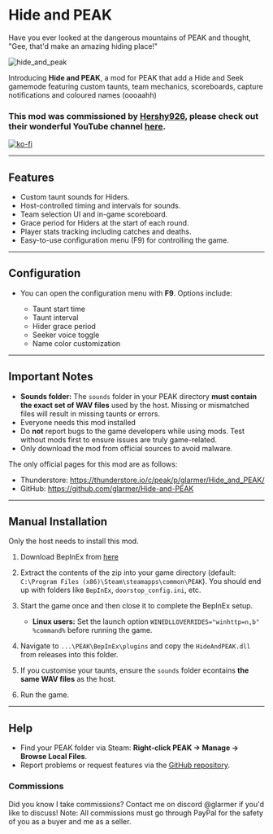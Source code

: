 # Hide and PEAK

Have you ever looked at the dangerous mountains of PEAK and thought, "Gee, that'd make an amazing hiding place!"

![hide_and_peak](https://glarmer.xyz/images/hideandpeak/hideandpeak.gif)

Introducing **Hide and PEAK**, a mod for PEAK that add a Hide and Seek gamemode featuring custom taunts, team mechanics, scoreboards, capture notifications and coloured names (oooaahh)

### This mod was commissioned by [Hershy926](https://www.youtube.com/@hershy926), please check out their wonderful YouTube channel [here](https://www.youtube.com/@hershy926).

[![ko-fi](https://ko-fi.com/img/githubbutton_sm.svg)](https://ko-fi.com/Q5Q7IFRUH)

---

## Features

* Custom taunt sounds for Hiders.
* Host-controlled timing and intervals for sounds.
* Team selection UI and in-game scoreboard.
* Grace period for Hiders at the start of each round.
* Player stats tracking including catches and deaths.
* Easy-to-use configuration menu (F9) for controlling the game.

---

## Configuration

* You can open the configuration menu with **F9**. Options include:

  * Taunt start time
  * Taunt interval
  * Hider grace period
  * Seeker voice toggle
  * Name color customization

---

## Important Notes

* **Sounds folder:** The `sounds` folder in your PEAK directory **must contain the exact set of WAV files** used by the host. Missing or mismatched files will result in missing taunts or errors.
* Everyone needs this mod installed
* Do **not** report bugs to the game developers while using mods. Test without mods first to ensure issues are truly game-related.
* Only download the mod from official sources to avoid malware.

The only official pages for this mod are as follows:
- Thunderstore: https://thunderstore.io/c/peak/p/glarmer/Hide_and_PEAK/
- GitHub: https://github.com/glarmer/Hide-and-PEAK

---

## Manual Installation

Only the host needs to install this mod.

1. Download BepInEx from [here](https://github.com/BepInEx/BepInEx/releases/download/v5.4.23.3/BepInEx_win_x64_5.4.23.3.zip)
2. Extract the contents of the zip into your game directory (default: `C:\Program Files (x86)\Steam\steamapps\common\PEAK`). You should end up with folders like `BepInEx`, `doorstop_config.ini`, etc.
3. Start the game once and then close it to complete the BepInEx setup.

   * **Linux users:** Set the launch option `WINEDLLOVERRIDES="winhttp=n,b" %command%` before running the game.
4. Navigate to `...\PEAK\BepInEx\plugins` and copy the `HideAndPEAK.dll` from releases into this folder.
5. If you customise your taunts, ensure the `sounds` folder econtains **the same WAV files** as the host.
6. Run the game.

---

## Help

* Find your PEAK folder via Steam: **Right-click PEAK -> Manage -> Browse Local Files**.
* Report problems or request features via the [GitHub repository](https://github.com/glarmer/HideAndPEAK).

### Commissions
Did you know I take commissions? Contact me on discord @glarmer if you'd like to discuss! Note: All commissions must go through PayPal for the safety of you as a buyer and me as a seller.
